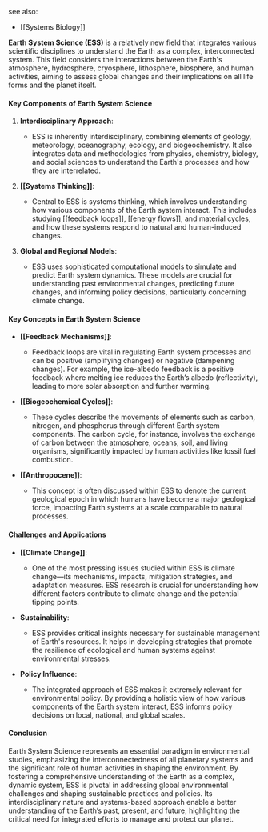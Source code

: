 see also:
- [[Systems Biology]]

**Earth System Science (ESS)** is a relatively new field that integrates various scientific disciplines to understand the Earth as a complex, interconnected system. This field considers the interactions between the Earth's atmosphere, hydrosphere, cryosphere, lithosphere, biosphere, and human activities, aiming to assess global changes and their implications on all life forms and the planet itself.

#### Key Components of Earth System Science

1. **Interdisciplinary Approach**:
   - ESS is inherently interdisciplinary, combining elements of geology, meteorology, oceanography, ecology, and biogeochemistry. It also integrates data and methodologies from physics, chemistry, biology, and social sciences to understand the Earth's processes and how they are interrelated.

2. **[[Systems Thinking]]**:
   - Central to ESS is systems thinking, which involves understanding how various components of the Earth system interact. This includes studying [[feedback loops]], [[energy flows]], and material cycles, and how these systems respond to natural and human-induced changes.

3. **Global and Regional Models**:
   - ESS uses sophisticated computational models to simulate and predict Earth system dynamics. These models are crucial for understanding past environmental changes, predicting future changes, and informing policy decisions, particularly concerning climate change.

#### Key Concepts in Earth System Science

- **[[Feedback Mechanisms]]**:
  - Feedback loops are vital in regulating Earth system processes and can be positive (amplifying changes) or negative (dampening changes). For example, the ice-albedo feedback is a positive feedback where melting ice reduces the Earth’s albedo (reflectivity), leading to more solar absorption and further warming.

- **[[Biogeochemical Cycles]]**:
  - These cycles describe the movements of elements such as carbon, nitrogen, and phosphorus through different Earth system components. The carbon cycle, for instance, involves the exchange of carbon between the atmosphere, oceans, soil, and living organisms, significantly impacted by human activities like fossil fuel combustion.

- **[[Anthropocene]]**:
  - This concept is often discussed within ESS to denote the current geological epoch in which humans have become a major geological force, impacting Earth systems at a scale comparable to natural processes.

#### Challenges and Applications

- **[[Climate Change]]**:
  - One of the most pressing issues studied within ESS is climate change—its mechanisms, impacts, mitigation strategies, and adaptation measures. ESS research is crucial for understanding how different factors contribute to climate change and the potential tipping points.

- **Sustainability**:
  - ESS provides critical insights necessary for sustainable management of Earth's resources. It helps in developing strategies that promote the resilience of ecological and human systems against environmental stresses.

- **Policy Influence**:
  - The integrated approach of ESS makes it extremely relevant for environmental policy. By providing a holistic view of how various components of the Earth system interact, ESS informs policy decisions on local, national, and global scales.

#### Conclusion

Earth System Science represents an essential paradigm in environmental studies, emphasizing the interconnectedness of all planetary systems and the significant role of human activities in shaping the environment. By fostering a comprehensive understanding of the Earth as a complex, dynamic system, ESS is pivotal in addressing global environmental challenges and shaping sustainable practices and policies. Its interdisciplinary nature and systems-based approach enable a better understanding of the Earth’s past, present, and future, highlighting the critical need for integrated efforts to manage and protect our planet.